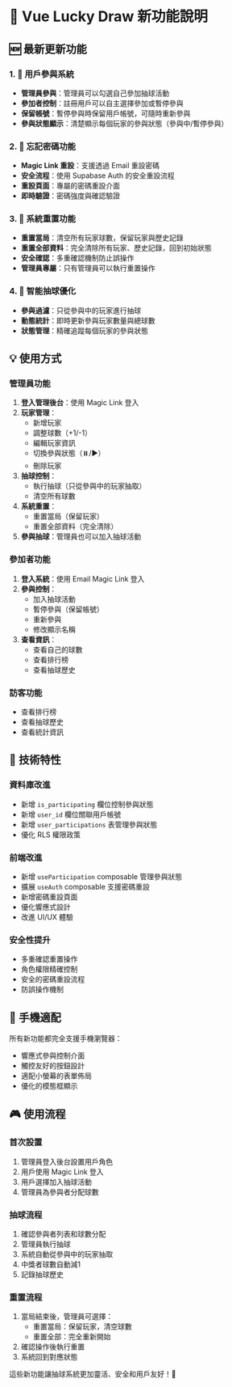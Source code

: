 # 🎯 Vue Lucky Draw 新功能說明

## 🆕 最新更新功能

### 1. 👤 用戶參與系統
- **管理員參與**：管理員可以勾選自己參加抽球活動
- **參加者控制**：註冊用戶可以自主選擇參加或暫停參與
- **保留帳號**：暫停參與時保留用戶帳號，可隨時重新參與
- **參與狀態顯示**：清楚顯示每個玩家的參與狀態（參與中/暫停參與）

### 2. 🔐 忘記密碼功能
- **Magic Link 重設**：支援透過 Email 重設密碼
- **安全流程**：使用 Supabase Auth 的安全重設流程
- **重設頁面**：專屬的密碼重設介面
- **即時驗證**：密碼強度與確認驗證

### 3. 🔄 系統重置功能
- **重置當局**：清空所有玩家球數，保留玩家與歷史記錄
- **重置全部資料**：完全清除所有玩家、歷史記錄，回到初始狀態
- **安全確認**：多重確認機制防止誤操作
- **管理員專屬**：只有管理員可以執行重置操作

### 4. 🎯 智能抽球優化
- **參與過濾**：只從參與中的玩家進行抽球
- **動態統計**：即時更新參與玩家數量與總球數
- **狀態管理**：精確追蹤每個玩家的參與狀態

## 💡 使用方式

### 管理員功能
1. **登入管理後台**：使用 Magic Link 登入
2. **玩家管理**：
   - 新增玩家
   - 調整球數（+1/-1）
   - 編輯玩家資訊
   - 切換參與狀態（⏸️/▶️）
   - 刪除玩家
3. **抽球控制**：
   - 執行抽球（只從參與中的玩家抽取）
   - 清空所有球數
4. **系統重置**：
   - 重置當局（保留玩家）
   - 重置全部資料（完全清除）
5. **參與抽球**：管理員也可以加入抽球活動

### 參加者功能
1. **登入系統**：使用 Email Magic Link 登入
2. **參與控制**：
   - 加入抽球活動
   - 暫停參與（保留帳號）
   - 重新參與
   - 修改顯示名稱
3. **查看資訊**：
   - 查看自己的球數
   - 查看排行榜
   - 查看抽球歷史

### 訪客功能
- 查看排行榜
- 查看抽球歷史
- 查看統計資訊

## 🔧 技術特性

### 資料庫改進
- 新增 `is_participating` 欄位控制參與狀態
- 新增 `user_id` 欄位關聯用戶帳號
- 新增 `user_participations` 表管理參與狀態
- 優化 RLS 權限政策

### 前端改進
- 新增 `useParticipation` composable 管理參與狀態
- 擴展 `useAuth` composable 支援密碼重設
- 新增密碼重設頁面
- 優化響應式設計
- 改進 UI/UX 體驗

### 安全性提升
- 多重確認重置操作
- 角色權限精確控制
- 安全的密碼重設流程
- 防誤操作機制

## 📱 手機適配

所有新功能都完全支援手機瀏覽器：
- 響應式參與控制介面
- 觸控友好的按鈕設計
- 適配小螢幕的表單佈局
- 優化的模態框顯示

## 🎮 使用流程

### 首次設置
1. 管理員登入後台設置用戶角色
2. 用戶使用 Magic Link 登入
3. 用戶選擇加入抽球活動
4. 管理員為參與者分配球數

### 抽球流程
1. 確認參與者列表和球數分配
2. 管理員執行抽球
3. 系統自動從參與中的玩家抽取
4. 中獎者球數自動減1
5. 記錄抽球歷史

### 重置流程
1. 當局結束後，管理員可選擇：
   - 重置當局：保留玩家，清空球數
   - 重置全部：完全重新開始
2. 確認操作後執行重置
3. 系統回到對應狀態

這些新功能讓抽球系統更加靈活、安全和用戶友好！🎉
